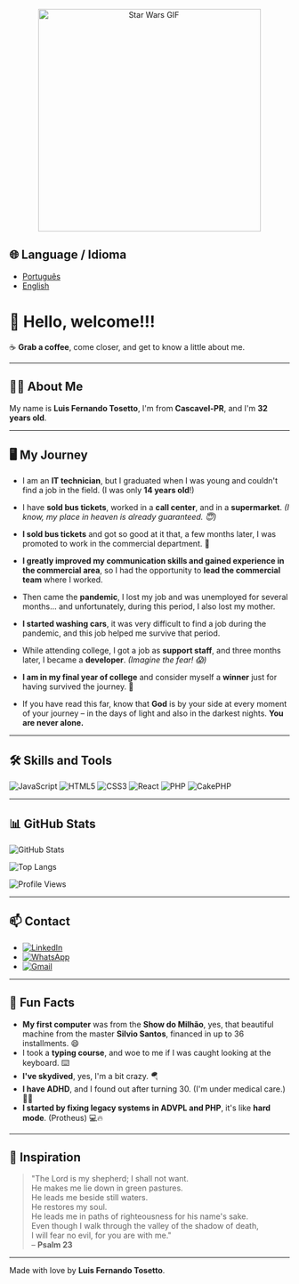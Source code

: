 <p align="center">
  <img src="https://media2.giphy.com/media/v1.Y2lkPTc5MGI3NjExb25xemR5cGM3MXA3Z3V3NTJhNzlsaDhraGpkamJsZWxoMHBodWYzYiZlcD12MV9pbnRlcm5hbF9naWZfYnlfaWQmY3Q9Zw/3ornk57KwDXf81rjWM/giphy.gif" alt="Star Wars GIF" width="400">
</p>

## 🌐 Language / Idioma
- [Português](README.md)
- [English](README-en.md)

# 👋 Hello, welcome!!!

☕ **Grab a coffee**, come closer, and get to know a little about me.

---

## 🧑‍💻 About Me

My name is **Luis Fernando Tosetto**, I'm from **Cascavel-PR**, and I'm **32 years old**.

---

## 🖥️ My Journey
  
- I am an **IT technician**, but I graduated when I was young and couldn't find a job in the field. (I was only **14 years old**!)

- I have **sold bus tickets**, worked in a **call center**, and in a **supermarket**. *(I know, my place in heaven is already guaranteed. 😇)*

- **I sold bus tickets** and got so good at it that, a few months later, I was promoted to work in the commercial department. 🚀

- **I greatly improved my communication skills and gained experience in the commercial area**, so I had the opportunity to **lead the commercial team** where I worked.

- Then came the **pandemic**, I lost my job and was unemployed for several months... and unfortunately, during this period, I also lost my mother.

- **I started washing cars**, it was very difficult to find a job during the pandemic, and this job helped me survive that period.

- While attending college, I got a job as **support staff**, and three months later, I became a **developer**. *(Imagine the fear! 😱)*

- **I am in my final year of college** and consider myself a **winner** just for having survived the journey. 💪

- If you have read this far, know that **God** is by your side at every moment of your journey – in the days of light and also in the darkest nights. **You are never alone.**

---

## 🛠️ Skills and Tools

![JavaScript](https://img.shields.io/badge/JavaScript-F7DF1E?style=for-the-badge&logo=javascript&logoColor=black)
![HTML5](https://img.shields.io/badge/HTML5-E34F26?style=for-the-badge&logo=html5&logoColor=white)
![CSS3](https://img.shields.io/badge/CSS3-1572B6?style=for-the-badge&logo=css3&logoColor=white)
![React](https://img.shields.io/badge/React-20232A?style=for-the-badge&logo=react&logoColor=61DAFB)
![PHP](https://img.shields.io/badge/PHP-777BB4?style=for-the-badge&logo=php&logoColor=white)
![CakePHP](https://img.shields.io/badge/CakePHP-D33C44?style=for-the-badge&logo=cakephp&logoColor=white)

---

## 📊 GitHub Stats

![GitHub Stats](https://github-readme-stats.vercel.app/api?username=toz3tto&show_icons=true&theme=radical)

![Top Langs](https://github-readme-stats.vercel.app/api/top-langs/?username=toz3tto&layout=compact&theme=radical)

![Profile Views](https://komarev.com/ghpvc/?username=toz3tto&color=blue&style=flat-square)

---

## 📫 Contact

- [![LinkedIn](https://img.shields.io/badge/LinkedIn-0077B5?style=for-the-badge&logo=linkedin&logoColor=white)](https://www.linkedin.com/in/luis-fernando-tosetto-3433291b9)
- [![WhatsApp](https://img.shields.io/badge/WhatsApp-25D366?style=for-the-badge&logo=whatsapp&logoColor=white)](https://wa.me/5545999462368)
- [![Gmail](https://img.shields.io/badge/Gmail-D14836?style=for-the-badge&logo=gmail&logoColor=white)](mailto:luisftosetto@gmail.com)

---

## 🎯 Fun Facts

- **My first computer** was from the **Show do Milhão**, yes, that beautiful machine from the master **Silvio Santos**, financed in up to 36 installments. 😄
- I took a **typing course**, and woe to me if I was caught looking at the keyboard. ⌨️
- **I've skydived**, yes, I'm a bit crazy. 🪂  
- **I have ADHD**, and I found out after turning 30. (I'm under medical care.) 🧠💊  
- **I started by fixing legacy systems in ADVPL and PHP**, it's like **hard mode**. (Protheus) 💻🔥

---

## 🌟 Inspiration

> "The Lord is my shepherd; I shall not want.  
> He makes me lie down in green pastures.  
> He leads me beside still waters.  
> He restores my soul.  
> He leads me in paths of righteousness for his name's sake.  
> Even though I walk through the valley of the shadow of death,  
> I will fear no evil, for you are with me."  
> – **Psalm 23**

---

Made with love by **Luis Fernando Tosetto**.
